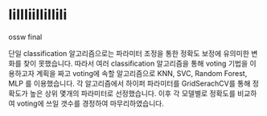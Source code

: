 # IiIIIiiIIiIIiIi
ossw final

단일 classification 알고리즘으로는 파라미터 조정을 통한 정확도 보정에 유의미한 변화를 찾이 못했습니다.
따라서 여러 classification 알고리즘을 통해 voting 기법을 이용하고자 계획을 짜고 voting에 속할 알고리즘으로 KNN, SVC, Random Forest, MLP 를 이용했습니다.
각 알고리즘에서 하이퍼 파라미터를 GridSerachCV를 통해 정확도가 높은 상위 몇개의 파라미터로 선정했습니다.
이후 각 모델별로 정확도를 비교하여 voting에 쓰일 갯수를 경정하여 마무리하였습니다.
